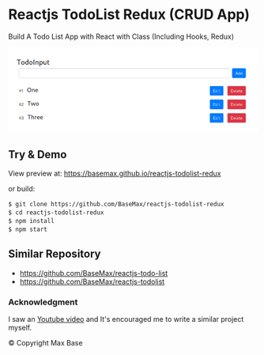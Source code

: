 # Reactjs TodoList Redux (CRUD App)

Build A Todo List App with React with Class (Including Hooks, Redux)

[![Reactjs TodoList Redux](demo.png)](https://basemax.github.io/reactjs-todolist-redux)

## Try & Demo

View preview at: https://basemax.github.io/reactjs-todolist-redux

or build:

```bash
$ git clone https://github.com/BaseMax/reactjs-todolist-redux
$ cd reactjs-todolist-redux
$ npm install
$ npm start
```

## Similar Repository

- https://github.com/BaseMax/reactjs-todo-list
- https://github.com/BaseMax/reactjs-todolist

### Acknowledgment

I saw an [Youtube video](https://www.youtube.com/watch?v=xwkbWUOGfws) and It's encouraged me to write a similar project myself.

© Copyright Max Base

